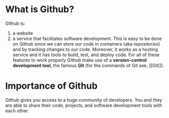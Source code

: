 # What is Github?
Github is:
1) a website
2) a service that facilitates software development. This is easy to be done on Github since we can store our code in containers (aka *repositories*) and by tracking changes to our code. Moreover, it works as a hosting service and it has tools to build, test, and deploy code.
For all of these features to work properly Github make use of a **version-control development tool**, the famous **Git** (for the commands of Git see, [[Git]]).

# Importance of Github
Github gives you access to a huge community of developers. You and they are able to share their code, projects, and software development tools with each other.